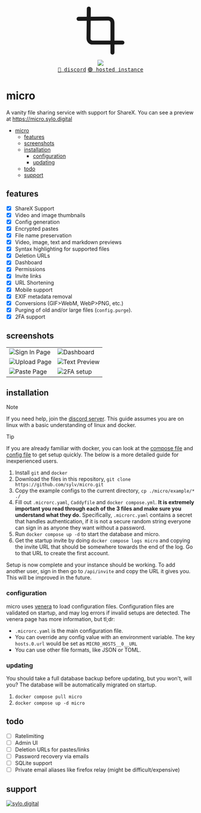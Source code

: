 <p align="center">
   <svg xmlns="http://www.w3.org/2000/svg" width="128" height="128" viewBox="0 0 24 24" fill="none" stroke="currentColor" stroke-width="2" stroke-linecap="round" stroke-linejoin="round" class="mr-2 text-primary">
      <path d="M6.13 1L6 16a2 2 0 0 0 2 2h15"></path>
      <path d="M1 6.13L16 6a2 2 0 0 1 2 2v15"></path>
   </svg>
</p>

<p align="center">
  <img src="https://skillicons.dev/icons?i=next,tailwind,nest,typescript,docker,graphql" />
  <br/>
  <a href="https://discord.gg/VDMX6VQRZm"><kbd>🔵 discord</kbd></a> <a href="https://micro.sylo.digital"><kbd>🟢 hosted instance</kbd></a>
</p>

# micro

A vanity file sharing service with support for ShareX. You can see a preview at https://micro.sylo.digital

- [micro](#micro)
  - [features](#features)
  - [screenshots](#screenshots)
  - [installation](#installation)
    - [configuration](#configuration)
    - [updating](#updating)
  - [todo](#todo)
  - [support](#support)

## features

- [x] ShareX Support
- [x] Video and image thumbnails
- [x] Config generation
- [x] Encrypted pastes
- [x] File name preservation
- [x] Video, image, text and markdown previews
- [x] Syntax highlighting for supported files
- [x] Deletion URLs
- [x] Dashboard
- [x] Permissions
- [x] Invite links
- [x] URL Shortening
- [x] Mobile support
- [x] EXIF metadata removal
- [x] Conversions (GIF>WebM, WebP>PNG, etc.)
- [x] Purging of old and/or large files (`config.purge`).
- [x] 2FA support

## screenshots

<table>
  <tr>
    <td><img src="https://i.imgur.com/YN5WXpz.png" title="Sign In Page" alt="Sign In Page"></td>
    <td><img src="https://i.imgur.com/lw0FlYR.png" title="Dashboard" alt="Dashboard"></td>
   </tr> 
  </tr>
  <tr>
    <td><img src="https://i.imgur.com/ybu4B8I.png" title="Upload Page" alt="Upload Page"></td>
    <td><img src="https://i.imgur.com/Ij7PElj.png" title="Text Preview" alt="Text Preview"></td>
   </tr> 
  </tr>
  <tr>
    <td><img src="https://i.imgur.com/1KUrtVf.png" title="Paste Page" alt="Paste Page"></td>
    <td><img src="https://i.imgur.com/GYaEcKy.png" title="2FA setup" alt="2FA setup"></td>
  </tr>
</table>

## installation

> [!NOTE]
> If you need help, join the [discord server](https://discord.gg/VDMX6VQRZm). This guide assumes you are on linux with a basic understanding of linux and docker.

> [!TIP]
> If you are already familiar with docker, you can look at the [compose file](./example/compose.yml) and [config file](./example/.microrc.yaml) to get setup quickly. The below is a more detailed guide for inexperienced users.

1. Install `git` and `docker`
2. Download the files in this repository, `git clone https://github.com/sylv/micro.git`
3. Copy the example configs to the current directory, `cp ./micro/example/* ./`
4. Fill out `.microrc.yaml`, `Caddyfile` and `docker compose.yml`. **It is extremely important you read through each of the 3 files and make sure you understand what they do.** Specifically, `.microrc.yaml` contains a secret that handles authentication, if it is not a secure random string everyone can sign in as anyone they want without a password.
5. Run `docker compose up -d` to start the database and micro.
6. Get the startup invite by doing `docker compose logs micro` and copying the invite URL that should be somewhere towards the end of the log. Go to that URL to create the first account.

Setup is now complete and your instance should be working.
To add another user, sign in then go to `/api/invite` and copy the URL it gives you. This will be improved in the future.

### configuration

micro uses [venera](https://github.com/sylv/venera) to load configuration files. Configuration files are validated on startup, and may log errors if invalid setups are detected. The venera page has more information, but tl;dr:

- `.microrc.yaml` is the main configuration file.
- You can override any config value with an environment variable. The key `hosts.0.url` would be set as `MICRO_HOSTS__0__URL`
- You can use other file formats, like JSON or TOML.

### updating

You should take a full database backup before updating, but you won't, will you?
The database will be automatically migrated on startup.

1. `docker compose pull micro`
2. `docker compose up -d micro`

## todo

- [ ] Ratelimiting
- [ ] Admin UI
- [ ] Deletion URLs for pastes/links
- [ ] Password recovery via emails
- [ ] SQLite support
- [ ] Private email aliases like firefox relay (might be difficult/expensive)

## support

<a href="https://discord.gg/VDMX6VQRZm" target="__blank">
  <img src="https://discordapp.com/api/guilds/778444719553511425/widget.png?style=banner2" alt="sylo.digital"/>
</a>
